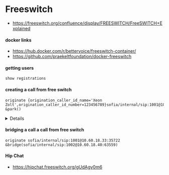 # Freeswitch
- https://freeswitch.org/confluence/display/FREESWITCH/FreeSWITCH+Explained
 
#### docker links
- https://hub.docker.com/r/bettervoice/freeswitch-container/
- https://github.com/praekeltfoundation/docker-freeswitch

#### getting users
```
show registrations
```

#### creating a call from free switch
```
originate {origination_caller_id_name='Xeon Zolt',origination_caller_id_number=123456789}sofia/internal/sip:1001@10.60.18.33:35722 &park()
```
<details>
originate --> command

{ } --> to set caller info 

 |___ origination_caller_id_name --> set caller name
 
 |___ origination_caller_id_number --> set caller id number
 
 sofia/internal --> channel
 sip:1001@10.60.18.33:35722 --> address
</details>

#### bridging a call a call from free switch
```
originate sofia/internal/sip:1001@10.60.18.33:35722 &bridge(sofia/internal/sip:1002@10.60.18.40:63559)
```

#### Hip Chat
- https://hipchat.freeswitch.org/gUdAgy0m6
